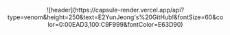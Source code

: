 <p align = "center">
![header](https://capsule-render.vercel.app/api?type=venom&height=250&text=E2YunJeong's%20GitHub!&fontSize=60&color=0:00EAD3,100:C9F999&fontColor=E63D90)
</p>
<br>
